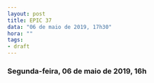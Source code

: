 ```yaml
---
layout: post
title: EPIC 37
data: "06 de maio de 2019, 17h30"
hora: ""
tags:
- draft
---
```



### Segunda-feira, 06 de maio de 2019, 16h

